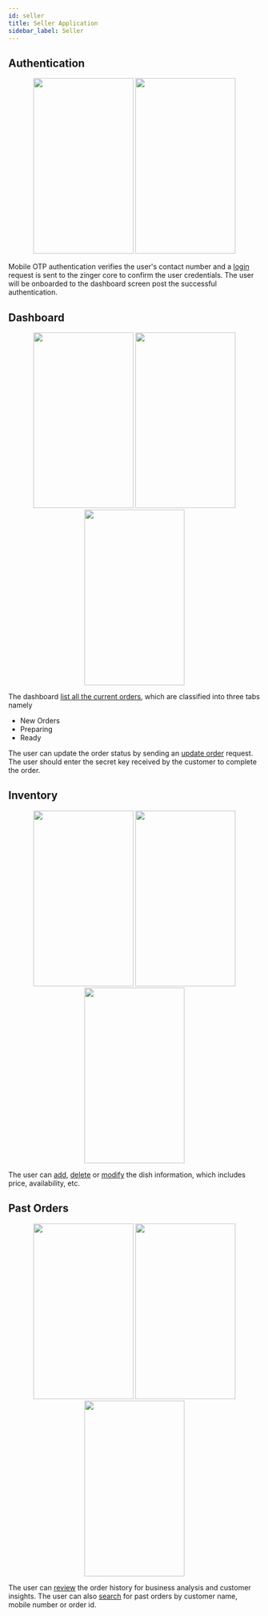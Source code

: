 ```yaml
---
id: seller
title: Seller Application
sidebar_label: Seller 
---
```


## Authentication

<div style="text-align:center; width:100%">
    <img src="/img/seller/LoginMockup.jpg" width=200 height=350>
    <img src="/img/seller/OtpMockup.jpg" width=200 height=350>
</div>

Mobile OTP authentication verifies the user's contact number and a [login](https://documenter.getpostman.com/view/6369926/Szmb6KVo?version=latest#f60f885d-0fdb-4cc3-b40d-2e30f51742a9) request is sent to the zinger core to confirm the user credentials. The user will be onboarded to the dashboard screen post the successful authentication.

## Dashboard

<div style="text-align:center; width:100%">
    <img src="/img/seller/NewOrdersMockup.jpg" width=200 height=350>
    <img src="/img/seller/PreparingMockup.jpg" width=200 height=350>
    <img src="/img/seller/ReadyMockup.jpg" width=200 height=350>
</div>

The dashboard [list all the current orders](https://documenter.getpostman.com/view/6369926/Szmb6KVo?version=latest#34d6371a-4244-404b-a04a-d710a35c4fb8), which are classified into three tabs namely 
* New Orders 
* Preparing 
* Ready

The user can update the order status by sending an [update order](https://documenter.getpostman.com/view/6369926/Szmb6KVo?version=latest#5d57a934-dac8-410b-8e78-55577231a975) request. 
The user should enter the secret key received by the customer to complete the order.

## Inventory

<div style="text-align:center; width:100%">
    <img src="/img/seller/MenuCategoryMockup.jpg" width=200 height=350>
    <img src="/img/seller/MenuItemMockup.jpg" width=200 height=350>
    <img src="/img/seller/AddUpdateItemMockup.jpg" width=200 height=350>
</div>

The user can [add](https://documenter.getpostman.com/view/6369926/Szmb6KVo?version=latest#2f2038c3-c509-4da6-bba4-796ea786148d), [delete](https://documenter.getpostman.com/view/6369926/Szmb6KVo?version=latest#1cf0bea0-c378-42db-a2b8-b8cc3e3d8d80) or [modify](https://documenter.getpostman.com/view/6369926/Szmb6KVo?version=latest#93f7f12e-51be-4da0-a5b0-ac2efc3ff268) the dish information, which includes price, availability, etc.

## Past Orders

<div style="text-align:center; width:100%">
    <img src="/img/seller/PastOrdersMockup.jpg" width=200 height=350>
    <img src="/img/seller/SearchOrdersMockup.jpg" width=200 height=350>
    <img src="/img/seller/OrderDetailsMockup.jpg" width=200 height=350>
</div>

The user can [review](https://documenter.getpostman.com/view/6369926/Szmb6KVo?version=latest#2bd40cb5-a6cb-4712-9e17-029707269b14) the order history for business analysis and customer insights.
The user can also [search](https://documenter.getpostman.com/view/6369926/Szmb6KVo?version=latest#3f2ad8d4-12c2-4c44-8f15-726b4430ad61) for past orders by customer name, mobile number or order id.
